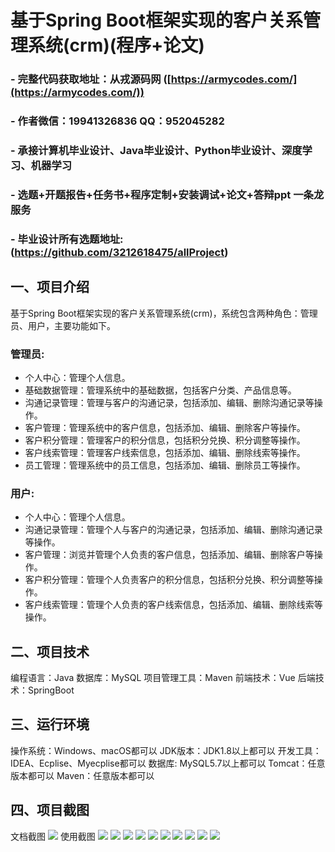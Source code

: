 基于Spring Boot框架实现的客户关系管理系统(crm)(程序+论文)
=
### - 完整代码获取地址：从戎源码网 ([https://armycodes.com/](https://armycodes.com/))
### - 作者微信：19941326836  QQ：952045282 
### - 承接计算机毕业设计、Java毕业设计、Python毕业设计、深度学习、机器学习
### - 选题+开题报告+任务书+程序定制+安装调试+论文+答辩ppt 一条龙服务
### - 毕业设计所有选题地址:(https://github.com/3212618475/allProject)


一、项目介绍
---
基于Spring Boot框架实现的客户关系管理系统(crm)，系统包含两种角色：管理员、用户，主要功能如下。
### 管理员:
- 个人中心：管理个人信息。
- 基础数据管理：管理系统中的基础数据，包括客户分类、产品信息等。
- 沟通记录管理：管理与客户的沟通记录，包括添加、编辑、删除沟通记录等操作。
- 客户管理：管理系统中的客户信息，包括添加、编辑、删除客户等操作。
- 客户积分管理：管理客户的积分信息，包括积分兑换、积分调整等操作。
- 客户线索管理：管理客户线索信息，包括添加、编辑、删除线索等操作。
- 员工管理：管理系统中的员工信息，包括添加、编辑、删除员工等操作。


### 用户:
- 个人中心：管理个人信息。
- 沟通记录管理：管理个人与客户的沟通记录，包括添加、编辑、删除沟通记录等操作。
- 客户管理：浏览并管理个人负责的客户信息，包括添加、编辑、删除客户等操作。
- 客户积分管理：管理个人负责客户的积分信息，包括积分兑换、积分调整等操作。
- 客户线索管理：管理个人负责的客户线索信息，包括添加、编辑、删除线索等操作。
  

  
二、项目技术
---
编程语言：Java
数据库：MySQL
项目管理工具：Maven
前端技术：Vue
后端技术：SpringBoot

三、运行环境
---
操作系统：Windows、macOS都可以
JDK版本：JDK1.8以上都可以
开发工具：IDEA、Ecplise、Myecplise都可以
数据库: MySQL5.7以上都可以
Tomcat：任意版本都可以
Maven：任意版本都可以

四、项目截图
---
文档截图
![](limage/2.png)
使用截图
![](image/1.png)
![](image/2.png)
![](image/3.png)
![](image/4.png)
![](image/5.png)
![](image/6.png)
![](image/7.png)
![](image/8.png)
![](image/9.png)
![](image/10.png)
